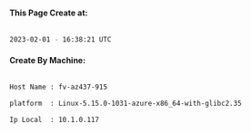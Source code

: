 
   
#### This Page Create at:

```bash

2023-02-01 - 16:38:21 UTC

```

#### Create By Machine:

```bash

Host Name : fv-az437-915

platform  : Linux-5.15.0-1031-azure-x86_64-with-glibc2.35

Ip Local  : 10.1.0.117

```


